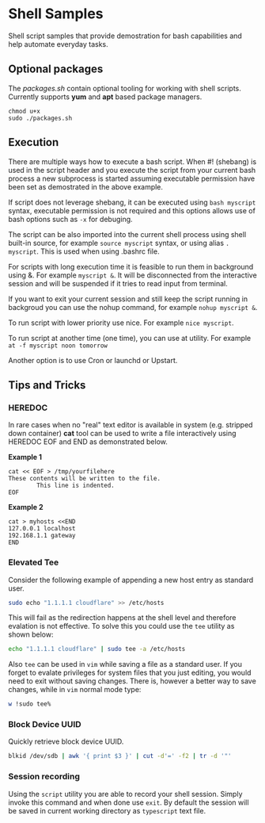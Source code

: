 # Shell Samples

Shell script samples that provide demostration for bash capabilities and help automate everyday tasks.

## Optional packages

The *packages.sh* contain optional tooling for working with shell scripts. Currently supports **yum** and **apt** based package managers.
```
chmod u+x
sudo ./packages.sh
```

## Execution

There are multiple ways how to execute a bash script. When #! (shebang) is used in the script header and you execute the script from your current bash process a new subprocess is started assuming executable permission have been set as demostrated in the above example.

If script does not leverage shebang, it can be executed using ``bash myscript`` syntax, executable permission is not required and this options allows use of bash options such as ``-x`` for debuging.

The script can be also imported into the current shell process using shell built-in source, for example ``source myscript`` syntax, or using alias ``. myscript``. This is used when using .bashrc file.

For scripts with long execution time it is feasible to run them in background using &. For example ``myscript &``. It will be disconnected from the interactive session and will be suspended if it tries to read input from terminal.

If you want to exit your current session and still keep the script running in backgroud you can use the nohup command, for example ``nohup myscript &``.

To run script with lower priority use nice. For example ``nice myscript``.

To run script at another time (one time), you can use at utility. For example ``at -f myscript noon tomorrow``

Another option is to use Cron or launchd or Upstart.


## Tips and Tricks

### HEREDOC

In rare cases when no "real" text editor is available in system (e.g. stripped down container) **cat** tool can be used to write a file interactively using HEREDOC EOF and END as demonstrated below.

**Example 1**
```
cat << EOF > /tmp/yourfilehere
These contents will be written to the file.
        This line is indented.
EOF
```
**Example 2**
```
cat > myhosts <<END
127.0.0.1 localhost
192.168.1.1 gateway
END
```


### Elevated Tee

Consider the following example of appending a new host entry as standard user.

```bash
sudo echo "1.1.1.1 cloudflare" >> /etc/hosts
```

This will fail as the redirection happens at the shell level and therefore evalation is not effective. To solve this you could use the `tee` utility as shown below:

```bash
echo "1.1.1.1 cloudflare" | sudo tee -a /etc/hosts
```

Also `tee` can be used in `vim` while saving a file as a standard user. If you forget to evalate privileges for system files that you just editing, you would need to exit without saving changes. There is, however a better way to save changes, while in `vim` normal mode type:

```bash
w !sudo tee%
```


### Block Device UUID

Quickly retrieve block device UUID.

```bash
blkid /dev/sdb | awk '{ print $3 }' | cut -d'=' -f2 | tr -d '"'
```

### Session recording

Using the `script` utility you are able to record your shell session. Simply invoke this command and when done use `exit`. By default the session will be saved in current working directory as `typescript` text file.
